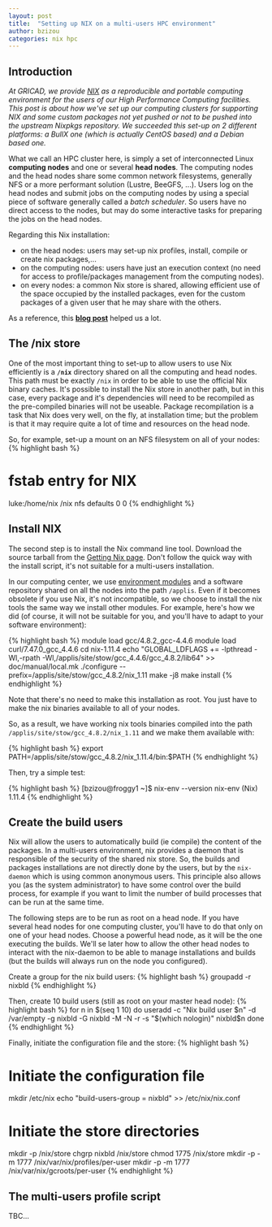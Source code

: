 ```yaml
---
layout: post
title:  "Setting up NIX on a multi-users HPC environment"
author: bzizou
categories: nix hpc
---
```



## Introduction

*At GRICAD, we provide [NIX][nix] as a reproducible and portable computing environment for the users of our High Performance Computing facilities. This post is about how we've set up our computing clusters for supporting NIX and some custom packages not yet pushed or not to be pushed into the upstream Nixpkgs repository. We succeeded this set-up on 2 different platforms: a BullX one (which is actually CentOS based) and a Debian based one.*

What we call an HPC cluster here, is simply a set of interconnected Linux **computing nodes** and one or several **head nodes**. The computing nodes and the head nodes share some common network filesystems, generally NFS or a more performant solution (Lustre, BeeGFS, ...). Users log on the head nodes and submit jobs on the computing nodes by using a special piece of software generally called a *batch scheduler*. So users have no direct access to the nodes, but may do some interactive tasks for preparing the jobs on the head nodes. 

Regarding this Nix installation:
 - on the head nodes: users may set-up nix profiles, install, compile or create nix packages,... 
 - on the computing nodes: users have just an execution context (no need for access to profile/packages management from the computing nodes).
 - on every nodes: a common Nix store is shared, allowing efficient use of the space occupied by the installed packages, even for the custom packages of a given user that he may share with the others.

As a reference, this **[blog post][sandervanderburg]** helped us a lot.

## The /nix store

One of the most important thing to set-up to allow users to use Nix efficiently is a **``/nix``** directory shared on all the computing and head nodes. This path must be exactly ``/nix`` in order to be able to use the official Nix binary caches. It's possible to install the Nix store in another path, but in this case, every package and it's dependencies will need to be recompiled as the pre-compiled binaries will not be useable. Package recompilation is a task that Nix does very well, on the fly, at installation time; but the problem is that it may require quite a lot of time and resources on the head node.

So, for example, set-up a mount on an NFS filesystem on all of your nodes:
{% highlight bash %}
  # fstab entry for NIX
  luke:/home/nix          /nix    nfs     defaults        0       0
{% endhighlight %}

## Install NIX

The second step is to install the Nix command line tool. Download the source tarball from the [Getting Nix page][getting_nix]. Don't follow the quick way with the install script, it's not suitable for a multi-users installation. 

In our computing center, we use [environment modules][env_modules] and a software repository shared on all the nodes into the path ``/applis``. Even if it becomes obsolete if you use Nix, it's not incompatible, so we choose to install the nix tools the same way we install other modules. For example, here's how we did (of course, it will not be suitable for you, and you'll have to adapt to your software environment):

{% highlight bash %}
  module load gcc/4.8.2_gcc-4.4.6
  module load curl/7.47.0_gcc_4.4.6
  cd nix-1.11.4
  echo "GLOBAL_LDFLAGS += -lpthread -Wl,-rpath -Wl,/applis/site/stow/gcc_4.4.6/gcc_4.8.2/lib64" >> doc/manual/local.mk
  ./configure --prefix=/applis/site/stow/gcc_4.8.2/nix_1.11
  make -j8
  make install
{% endhighlight %}

Note that there's no need to make this installation as root. You just have to make the nix binaries available to all of your nodes.

So, as a result, we have working nix tools binaries compiled into the path ``/applis/site/stow/gcc_4.8.2/nix_1.11`` and we make them available with:
 
{% highlight bash %}
  export PATH=/applis/site/stow/gcc_4.8.2/nix_1.11.4/bin:$PATH
{% endhighlight %}

Then, try a simple test:

{% highlight bash %}
  [bzizou@froggy1 ~]$ nix-env --version
  nix-env (Nix) 1.11.4
{% endhighlight %}

## Create the build users

Nix will allow the users to automatically build (ie compile) the content of the packages. In a multi-users environment, nix provides a daemon that is responsible of the security of the shared nix store. So, the builds and packages installations are not directly done by the users, but by the ``nix-daemon`` which is using common anonymous users. This principle also allows you (as the system administrator) to have some control over the build process, for example if you want to limit the number of build processes that can be run at the same time. 

The following steps are to be run as root on a head node. If you have several head nodes for one computing cluster, you'll have to do that only on one of your head nodes. Choose a powerful head node, as it will be the one executing the builds. We'll se later how to allow the other head nodes to interact with the nix-daemon to be able to manage installations and builds (but the builds will always run on the node you configured).

Create a group for the nix build users:
{% highlight bash %}
  groupadd -r nixbld
{% endhighlight %}

Then, create 10  build users (still as root on your master head node):
{% highlight bash %}
  for n in $(seq 1 10)
  do
    useradd -c "Nix build user $n" -d /var/empty -g nixbld -G nixbld -M -N -r -s "$(which nologin)" nixbld$n
  done
{% endhighlight %}

Finally, initiate the configuration file and the store:
{% highlight bash %}
  # Initiate the configuration file
  mkdir /etc/nix
  echo "build-users-group = nixbld" >> /etc/nix/nix.conf
  # Initiate the store directories
  mkdir -p /nix/store
  chgrp nixbld /nix/store
  chmod 1775 /nix/store
  mkdir -p -m 1777 /nix/var/nix/profiles/per-user
  mkdir -p -m 1777 /nix/var/nix/gcroots/per-user
{% endhighlight %}

## The multi-users profile script
TBC...

[nix]: https://nixos.org/nix/ 
[sandervanderburg]: http://sandervanderburg.blogspot.fr/2013/06/setting-up-multi-user-nix-installation.html
[getting_nix]: https://nixos.org/nix/download.html
[env_modules]: http://modules.sourceforge.net/
